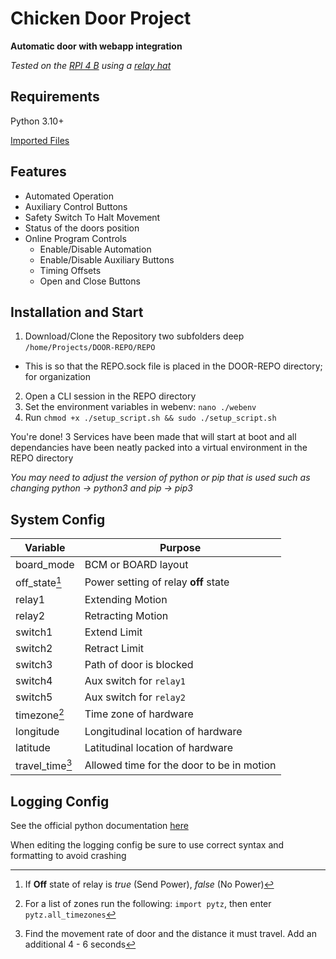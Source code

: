# Chicken Door Project
**Automatic door with webapp integration**

_Tested on the [RPI 4 B](https://www.raspberrypi.com/products/raspberry-pi-4-model-b/) using a [relay hat](https://thepihut.com/products/raspberry-pi-relay-board)_

## Requirements
Python 3.10+

[Imported Files](requirements.txt)

## Features
- Automated Operation
- Auxiliary Control Buttons
- Safety Switch To Halt Movement
- Status of the doors position
- Online Program Controls
  - Enable/Disable Automation
  - Enable/Disable Auxiliary Buttons
  - Timing Offsets
  - Open and Close Buttons

## Installation and Start
1. Download/Clone the Repository two subfolders deep `/home/Projects/DOOR-REPO/REPO`
  * This is so that the REPO.sock file is placed in the DOOR-REPO directory; for organization
2. Open a CLI session in the REPO directory
3. Set the environment variables in webenv: `nano ./webenv`
4. Run `chmod +x ./setup_script.sh && sudo ./setup_script.sh`

You're done!
3 Services have been made that will start at boot and all dependancies have been neatly packed into a virtual environment in the REPO directory

_You may need to adjust the version of python or pip that is used such as changing python -> python3 and pip -> pip3_

## System Config

| Variable        | Purpose                                   |
|-----------------|-------------------------------------------|
| board_mode      | BCM or BOARD layout                       |
| off_state[^1]   | Power setting of relay **off** state      |
| relay1          | Extending Motion                          |
| relay2          | Retracting Motion                         |
| switch1         | Extend Limit                              |
| switch2         | Retract Limit                             |
| switch3         | Path of door is blocked                   |
| switch4         | Aux switch for `relay1`                   |
| switch5         | Aux switch for `relay2`                   |
| timezone[^2]    | Time zone of hardware                     |
| longitude       | Longitudinal location of hardware         |
| latitude        | Latitudinal location of hardware          |
| travel_time[^3] | Allowed time for the door to be in motion |

## Logging Config
See the official python documentation [here](https://docs.python.org/3/library/logging.config.html)

When editing the logging config be sure to use correct syntax and formatting to avoid crashing

[^1]: If **Off** state of relay is _true_ (Send Power), _false_ (No Power)
[^2]: For a list of zones run the following: `import pytz`, then enter `pytz.all_timezones`
[^3]: Find the movement rate of door and the distance it must travel. Add an additional 4 - 6 seconds
[^4]: Port forward this value on your router to expose it to the WAN
